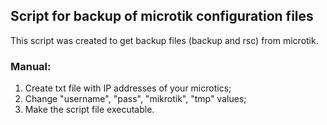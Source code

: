 ## Script for backup of microtik configuration files
This script was created to get backup files (backup and rsc) from microtik.

### Manual:
1. Create txt file with IP addresses of your microtics;
2. Change "username", "pass", "mikrotik", "tmp" values;
3. Make the script file executable.

